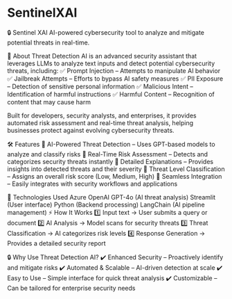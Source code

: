 # SentinelXAI

🔒 Sentinel XAI
AI-powered cybersecurity tool to analyze and mitigate potential threats in real-time.

🚀 About
Threat Detection AI is an advanced security assistant that leverages LLMs to analyze text inputs and detect potential cybersecurity threats, including:
✅ Prompt Injection – Attempts to manipulate AI behavior
✅ Jailbreak Attempts – Efforts to bypass AI safety measures
✅ PII Exposure – Detection of sensitive personal information
✅ Malicious Intent – Identification of harmful instructions
✅ Harmful Content – Recognition of content that may cause harm

Built for developers, security analysts, and enterprises, it provides automated risk assessment and real-time threat analysis, helping businesses protect against evolving cybersecurity threats.

🛠️ Features
🔹 AI-Powered Threat Detection – Uses GPT-based models to analyze and classify risks
🔹 Real-Time Risk Assessment – Detects and categorizes security threats instantly
🔹 Detailed Explanations – Provides insights into detected threats and their severity
🔹 Threat Level Classification – Assigns an overall risk score (Low, Medium, High)
🔹 Seamless Integration – Easily integrates with security workflows and applications

🔧 Technologies Used
Azure OpenAI GPT-4o (AI threat analysis)
Streamlit (User interface)
Python (Backend processing)
LangChain (AI pipeline management)
⚡ How It Works
1️⃣ Input text → User submits a query or document
2️⃣ AI Analysis → Model scans for security threats
3️⃣ Threat Classification → AI categorizes risk levels
4️⃣ Response Generation → Provides a detailed security report

🔒 Why Use Threat Detection AI?
✔️ Enhanced Security – Proactively identify and mitigate risks
✔️ Automated & Scalable – AI-driven detection at scale
✔️ Easy to Use – Simple interface for quick threat analysis
✔️ Customizable – Can be tailored for enterprise security needs
